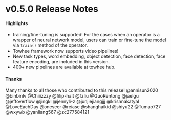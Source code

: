 # v0.5.0 Release Notes

#### Highlights
- training/fine-tuning is supported! For the cases when an operator is a wrapper of neural network model,  users can train or fine-tune the model via `train()` method of the operator.
- Towhee framework now supports video pipelines!
- New task types, word embedding, object detection, face detection, face feature encoding, are included in this version.
- 400+ new pipelines are available at towhee hub.

#### Thanks
Many thanks to all those who contributed to this release!
@annisun2020 @binbinlv @Chiiizzzy @filip-halt @fzliu @GuoRentong @jaelgu @jeffoverflow @jingkl @jennyli-z @junjiejiangjjj @krishnakatyal @LoveEachDay @oneseer @reiase @shanghaikid @shiyu22 @Tumao727 @wxywb @yanliang567 @zc277584121

